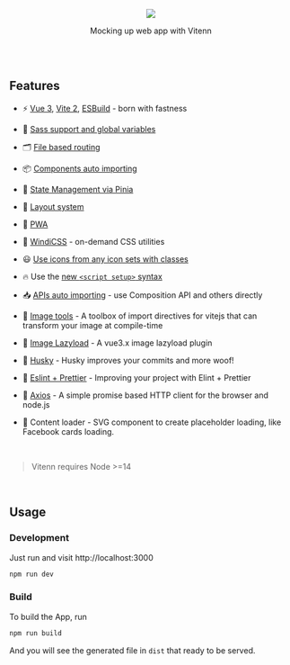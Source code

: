 <p align="center">
  <img src="https://ik.imagekit.io/vitenn/logo_7Q2HVUThr_q7VrLnsbq0.png">
</p>

<p align="center">
  Mocking up web app with Vitenn
</p>

<br>
<br>

## Features

- ⚡️ [Vue 3](https://github.com/vuejs/vue-next), [Vite 2](https://github.com/vitejs/vite), [ESBuild](https://github.com/evanw/esbuild) - born with fastness

- 💎 [Sass support and global variables](https://vitejs.dev/guide/features.html#css-pre-processors)

- 🗂 [File based routing](./src/pages)

- 📦 [Components auto importing](./src/components)

- 🍍 [State Management via Pinia](https://pinia.esm.dev/)

- 📑 [Layout system](./src/layouts)

- 📲 [PWA](https://github.com/antfu/vite-plugin-pwa)

- 🎨 [WindiCSS](https://windicss.org/) - on-demand CSS utilities

- 😃 [Use icons from any icon sets with classes](https://github.com/antfu/unocss/tree/main/packages/preset-icons)

- 🔥 Use the [new `<script setup>` syntax](https://github.com/vuejs/rfcs/pull/227)

- 📥 [APIs auto importing](https://github.com/antfu/unplugin-auto-import) - use Composition API and others directly

- 🎇 [Image tools](https://github.com/JonasKruckenberg/imagetools) - A toolbox of import directives for vitejs that can transform your image at compile-time

- 🗾 [Image Lazyload](https://github.com/murongg/vue3-lazyload) - A vue3.x image lazyload plugin

- 🐶 [Husky](https://github.com/typicode/husky) - Husky improves your commits and more woof!

- 🚀 [Eslint + Prettier](https://eslint.org/) - Improving your project with Elint + Prettier

- 📡 [Axios](https://axios-http.com/) - A simple promise based HTTP client for the browser and node.js

- 🍭 Content loader - SVG component to create placeholder loading, like Facebook cards loading.

<br>

> Vitenn requires Node >=14

<br>

## Usage

### Development

Just run and visit http://localhost:3000

```bash
npm run dev
```

### Build

To build the App, run

```bash
npm run build
```

And you will see the generated file in `dist` that ready to be served.

